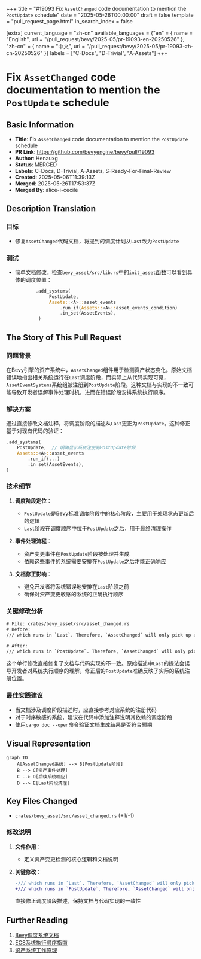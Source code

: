 +++
title = "#19093 Fix `AssetChanged` code documentation to mention the `PostUpdate` schedule"
date = "2025-05-26T00:00:00"
draft = false
template = "pull_request_page.html"
in_search_index = false

[extra]
current_language = "zh-cn"
available_languages = {"en" = { name = "English", url = "/pull_request/bevy/2025-05/pr-19093-en-20250526" }, "zh-cn" = { name = "中文", url = "/pull_request/bevy/2025-05/pr-19093-zh-cn-20250526" }}
labels = ["C-Docs", "D-Trivial", "A-Assets"]
+++

# Fix `AssetChanged` code documentation to mention the `PostUpdate` schedule

## Basic Information
- **Title**: Fix `AssetChanged` code documentation to mention the `PostUpdate` schedule
- **PR Link**: https://github.com/bevyengine/bevy/pull/19093
- **Author**: Henauxg
- **Status**: MERGED
- **Labels**: C-Docs, D-Trivial, A-Assets, S-Ready-For-Final-Review
- **Created**: 2025-05-06T11:39:13Z
- **Merged**: 2025-05-26T17:53:37Z
- **Merged By**: alice-i-cecile

## Description Translation
### 目标
- 修复`AssetChanged`代码文档，将提到的调度计划从`Last`改为`PostUpdate`

### 测试
- 简单文档修改。检查`bevy_asset/src/lib.rs`中的`init_asset`函数可以看到具体的调度位置：
```rust
           .add_systems(
                PostUpdate,
                Assets::<A>::asset_events
                    .run_if(Assets::<A>::asset_events_condition)
                    .in_set(AssetEvents),
            )
```

## The Story of This Pull Request

### 问题背景
在Bevy引擎的资产系统中，`AssetChanged`组件用于检测资产状态变化。原始文档错误地指出相关系统运行在`Last`调度阶段，而实际上从代码实现可见，`AssetEventSystems`系统组被注册到`PostUpdate`阶段。这种文档与实现的不一致可能导致开发者误解事件处理时机，进而在错误阶段安排系统执行顺序。

### 解决方案
通过直接修改文档注释，将调度阶段的描述从`Last`更正为`PostUpdate`。这种修正基于对现有代码的验证：
```rust
.add_systems(
    PostUpdate,  // 明确显示系统注册到PostUpdate阶段
    Assets::<A>::asset_events
        .run_if(...)
        .in_set(AssetEvents),
)
```

### 技术细节
1. **调度阶段定位**：
   - `PostUpdate`是Bevy标准调度阶段中的核心阶段，主要用于处理状态更新后的逻辑
   - `Last`阶段在调度顺序中位于`PostUpdate`之后，用于最终清理操作

2. **事件处理流程**：
   - 资产变更事件在`PostUpdate`阶段被处理并生成
   - 依赖这些事件的系统需要安排在`PostUpdate`之后才能正确响应

3. **文档修正影响**：
   - 避免开发者将系统错误地安排在`Last`阶段之前
   - 确保对资产变更敏感的系统的正确执行顺序

### 关键修改分析
```diff
# File: crates/bevy_asset/src/asset_changed.rs
# Before:
/// which runs in `Last`. Therefore, `AssetChanged` will only pick up asset changes in schedules

# After:
/// which runs in `PostUpdate`. Therefore, `AssetChanged` will only pick up asset changes in schedules
```
这个单行修改直接修复了文档与代码实现的不一致。原始描述中`Last`的提法会误导开发者对系统执行顺序的理解，修正后的`PostUpdate`准确反映了实际的系统注册位置。

### 最佳实践建议
- 当文档涉及调度阶段描述时，应直接参考对应系统的注册代码
- 对于时序敏感的系统，建议在代码中添加注释说明其依赖的调度阶段
- 使用`cargo doc --open`命令验证文档生成结果是否符合预期

## Visual Representation

```mermaid
graph TD
    A[AssetChanged系统] --> B[PostUpdate阶段]
    B --> C[资产事件处理]
    C --> D[后续系统响应]
    D --> E[Last阶段清理]
```

## Key Files Changed
- `crates/bevy_asset/src/asset_changed.rs` (+1/-1)

### 修改说明
1. **文件作用**：
   - 定义资产变更检测的核心逻辑和文档说明

2. **关键修改**：
   ```diff
   -/// which runs in `Last`. Therefore, `AssetChanged` will only pick up asset changes in schedules
   +/// which runs in `PostUpdate`. Therefore, `AssetChanged` will only pick up asset changes in schedules
   ```
   直接修正调度阶段描述，保持文档与代码实现的一致性

## Further Reading
1. [Bevy调度系统文档](https://bevyengine.org/learn/book/getting-started/scheduling/)
2. [ECS系统执行顺序指南](https://bevy-cheatbook.github.io/programming/system-order.html)
3. [资产系统工作原理](https://bevyengine.org/learn/book/assets/)